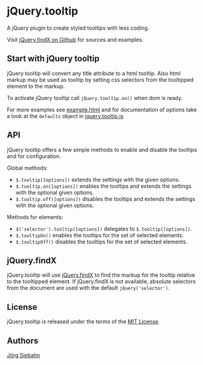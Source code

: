 jQuery.tooltip
==============

A jQuery plugin to create styled tooltips with less coding.

Visit [jQuery.findX on Github](https://github.com/jsiebahn/jquery-tooltip) for sources and examples.


Start with jQuery tooltip
-------------------------

jQuery tooltip will convert any title attribute to a html tooltip. Also html markup may be used as
tooltip by setting css selectors from the tooltipped element to the markup.

To activate jQuery tooltip call ```jQuery.tooltip.on()``` when dom is ready.

For more examples see
[example.html](https://github.com/jsiebahn/jquery-tooltip/example/example.html) and for
documentation of options take a look at the ```defaults``` object in
[jquery.tooltip.js](https://github.com/jsiebahn/jquery-tooltip/src/jquery.tooltip.js)


API
---

jQuery tooltip offers a few simple methods to enable and disable the tooltips and for configuration.

Global methods:

* ```$.tooltip([options])``` extends the settings with the given options.
* ```$.tooltip.on([options])``` enables the tooltips and extends the settings with the optional
  given options.
* ```$.tooltip.off([options])``` disables the tooltips and extends the settings with the optional
  given options.

Methods for elements:

* ```$('selector').tooltip([options])``` delegates to ```$.tooltip([options])```.
* ```$.tooltipOn()``` enables the tooltips for the set of selected elements.
* ```$.tooltipOff()``` disables the tooltips for the set of selected elements.


jQuery.findX
------------

jQuery.tooltip will use [jQuery.findX](https://github.com/jsiebahn/jquery-findx) to find the markup
for the tooltip relative to the tooltipped element. If jQuery.findX is not available, absolute
selectors from the document are used with the default ```jQuery('selector')```.


License
-------

jQuery.tooltip is released under the terms of the [MIT License](MIT-LICENSE).


Authors
-------

[Jörg Siebahn](https://github.com/jsiebahn)